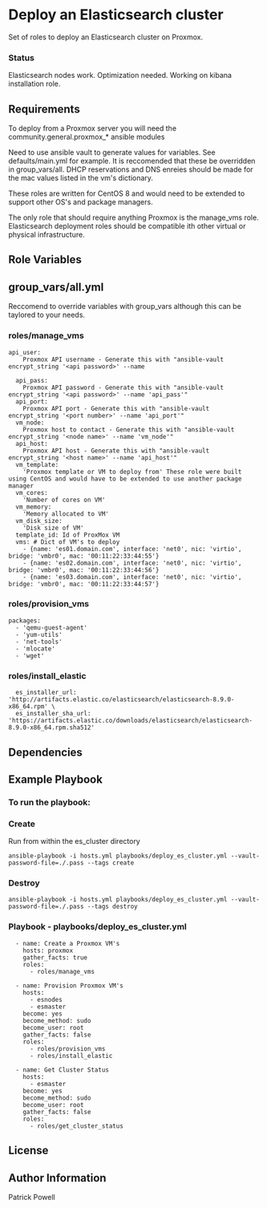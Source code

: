 Deploy an Elasticsearch cluster
=========

Set of roles to deploy an Elasticsearch cluster on Proxmox.

### Status
Elasticsearch nodes work.  Optimization needed.
Working on kibana installation role.

Requirements
------------
To deploy from a Proxmox server you will need the community.general.proxmox_* ansible modules

Need to use ansible vault to generate values for variables.  See defaults/main.yml for example.  It is reccomended that these be overridden in group_vars/all.
DHCP reservations and DNS enreies should be made for the mac values listed in the vm's dictionary.

These roles are written for CentOS 8 and would need to be extended to support other OS's and package managers.

The only role that should require anything Proxmox is the manage_vms role.  Elasticsearch deployment roles should be compatible ith other virtual or physical infrastructure.

Role Variables
--------------
## group_vars/all.yml

Reccomend to override variables with group_vars although this can be taylored to your needs.

### roles/manage_vms

```
api_user:
    Proxmox API username - Generate this with "ansible-vault encrypt_string '<api password>' --name

  api_pass:
    Proxmox API password - Generate this with "ansible-vault encrypt_string '<api password>' --name 'api_pass'"
  api_port:
    Proxmox API port - Generate this with "ansible-vault encrypt_string '<port number>' --name 'api_port'"
  vm_node:
    Proxmox host to contact - Generate this with "ansible-vault encrypt_string '<node name>' --name 'vm_node'"
  api_host: 
    Proxmox API host - Generate this with "ansible-vault encrypt_string '<host name>' --name 'api_host'"
  vm_template: 
    'Proxmox template or VM to deploy from' These role were built using CentOS and would have to be extended to use another package manager
  vm_cores: 
    'Number of cores on VM'
  vm_memory:
    'Memory allocated to VM'
  vm_disk_size:
    'Disk size of VM'
  template_id: Id of ProxMox VM
  vms: # Dict of VM's to deploy
    - {name: 'es01.domain.com', interface: 'net0', nic: 'virtio', bridge: 'vmbr0', mac: '00:11:22:33:44:55'}
    - {name: 'es02.domain.com', interface: 'net0', nic: 'virtio', bridge: 'vmbr0', mac: '00:11:22:33:44:56'}
    - {name: 'es03.domain.com', interface: 'net0', nic: 'virtio', bridge: 'vmbr0', mac: '00:11:22:33:44:57'}
```

### roles/provision_vms
  ```
  packages:
    - 'qemu-guest-agent'
    - 'yum-utils'
    - 'net-tools'
    - 'mlocate'
    - 'wget'
```

### roles/install_elastic
```
  es_installer_url: 'http://artifacts.elastic.co/elasticsearch/elasticsearch-8.9.0-x86_64.rpm' \
  es_installer_sha_url: 'https://artifacts.elastic.co/downloads/elasticsearch/elasticsearch-8.9.0-x86_64.rpm.sha512' 
```

Dependencies
------------

Example Playbook
----------------
### To run the playbook:
### Create

Run from within the es_cluster directory

```
ansible-playbook -i hosts.yml playbooks/deploy_es_cluster.yml --vault-password-file=./.pass --tags create
```

### Destroy
```
ansible-playbook -i hosts.yml playbooks/deploy_es_cluster.yml --vault-password-file=./.pass --tags destroy
```

### Playbook - playbooks/deploy_es_cluster.yml
```
  - name: Create a Proxmox VM's
    hosts: proxmox
    gather_facts: true
    roles:
      - roles/manage_vms
      
  - name: Provision Proxmox VM's
    hosts: 
      - esnodes
      - esmaster
    become: yes
    become_method: sudo
    become_user: root
    gather_facts: false
    roles:
      - roles/provision_vms
      - roles/install_elastic
  
  - name: Get Cluster Status
    hosts: 
      - esmaster
    become: yes
    become_method: sudo
    become_user: root
    gather_facts: false
    roles:
      - roles/get_cluster_status
```
License
-------


Author Information
------------------

Patrick Powell